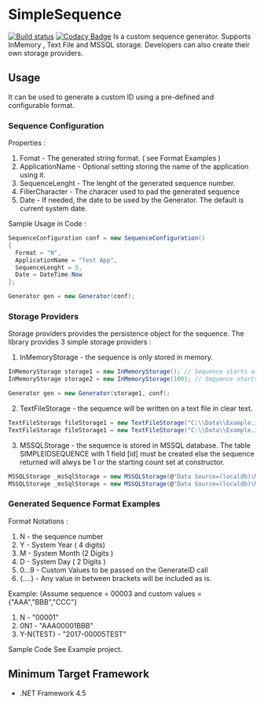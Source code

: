 # SimpleSequence 
[![Build status](https://ci.appveyor.com/api/projects/status/3dftm9x1rvfjusk0?svg=true)](https://ci.appveyor.com/project/trashvin/simplesequence) [![Codacy Badge](https://api.codacy.com/project/badge/Grade/9cbae0cc213b4d0589e3d8b7a8cadae4)](https://app.codacy.com/app/m3lles/SimpleSequence?utm_source=github.com&utm_medium=referral&utm_content=trashvin/SimpleSequence&utm_campaign=Badge_Grade_Dashboard)
Is a custom sequence generator. Supports InMemory , Text File and MSSQL storage. Developers can also create their own storage providers.

## Usage
It can be used to generate a custom ID using a pre-defined and configurable format.

### Sequence Configuration

Properties :

1. Fomat - The generated string format. ( see Format Examples )
2. ApplicationName - Optional setting storing the name of the application using it.
3. SequenceLenght - The lenght of the generated sequence number.
4. FillerCharacter - The characer used to pad the generated sequence
5. Date - If needed, the date to be used by the Generator. The default is current system date.

Sample Usage in Code :
```C#
SequenceConfiguration conf = new SequenceConfiguration()
{
  Format = "N",
  ApplicationName = "Test App",
  SequenceLenght = 5,
  Date = DateTime.Now
};

Generator gen = new Generator(conf);
```

### Storage Providers
Storage providers provides the persistence object for the sequence. The library provides 3 simple storage providers :
1. InMemoryStorage - the sequence is only stored in memory.
```C#
InMemoryStorage storage1 = new InMemoryStorage(); // Sequence starts at 1
InMemoryStorage storage2 = new InMemoryStorage(100); // Sequence starts at 100

Generator gen = new Generator(storage1, conf);
```
2. TextFileStorage - the sequence will be written on a text file in clear text.
```C#
TextFileStorage fileStorage1 = new TextFileStorage("C:\\Data\\Example.id"); // Starts at 1 , storage at filename provided
TextFileStorage fileStorage1 = new TextFileStorage("C:\\Data\\Example.id",10); // Starts at 10
```
3. MSSQLStorage - the sequence is stored in MSSQL database. The table SIMPLEIDSEQUENCE with 1 field [id] must be created else the sequence returned will alwys be 1 or the starting count set at constructor.
```C#
MSSQLStorage _msSqlStorage = new MSSQLStorage(@"Data Source=(localdb)\MSSQLLocalDB;Initial Catalog=TestDB;Integrated Security=True");
MSSQLStorage _msSqlStorage = new MSSQLStorage(@"Data Source=(localdb)\MSSQLLocalDB;Initial Catalog=TestDB;Integrated Security=True",50);
```

### Generated Sequence Format Examples
Format Notations :
1. N - the sequence number
2. Y - System Year ( 4 digits)
3. M - System Month (2 Digits )
4. D - System Day ( 2 Digits )
5. 0...9 - Custom Values to be passed on the GenerateID call
6. {....} - Any value in between brackets will be included as is.

Example: (Assume sequence = 00003 and custom values = {"AAA","BBB","CCC"}
1. N - "00001"
2. 0N1 - "AAA00001BBB"
3. Y-N{TEST} - "2017-00005TEST"

Sample Code
 See Example project.

## Minimum Target Framework 
- .NET Framework 4.5
